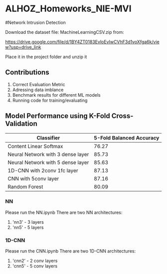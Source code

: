 # ALHOZ_Homeworks_NIE-MVI

#Network Intrusion Detection

Download the dataset file: MachineLearningCSV.zip from:

https://drive.google.com/file/d/1BY4ZT0183EvloEvIwCVhF3d1voXfga6k/view?usp=drive_link

Place it in the project folder and unzip it

## Contributions

1. Correct Evaluation Metric
2. Adressing data imblance
3. Benchmark results for different ML models
4. Running code for training/evaluating



## Model Performance using K-Fold Cross-Validation

| Classifier                        | 5-Fold Balanced Accuracy |
| --------------------------------- | ------------------------ |
| Content Linear Softmax            | 76.27                    |
| Neural Network with 3 dense layer | 85.73                    |
| Neural Network with 5 dense layer | 85.63                    |
| 1D-CNN with 2conv 1fc layer       | 87.13                    |
| CNN with 5conv layer              | 87.16                    |
| Random Forest                     | 80.09                    |



### NN

Please run the NN.ipynb
There are two NN architectures:

1. 'nn3' - 3 layers
2. 'nn5' - 5 layers

### 1D-CNN

Please run the CNN.ipynb
There are two 1D-CNN architectures:

1. 'cnn2' - 2 conv layers
2. 'cnn5' - 5 conv layers

